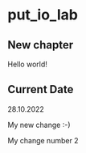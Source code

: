 # put_io_lab
## New chapter
Hello world!

## Current Date
28.10.2022

My new change :-)


My change number 2
